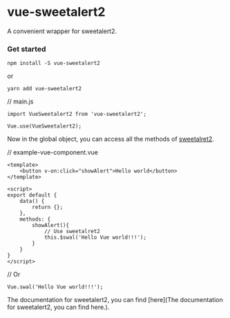 # vue-sweetalert2

A convenient wrapper for sweetalert2.

### Get started

```
npm install -S vue-sweetalert2
```
or
```
yarn add vue-sweetalert2
```


// main.js
```
import VueSweetalert2 from 'vue-sweetalert2';

Vue.use(VueSweetalert2);
```

Now in the global object, you can access all the methods of [sweetalret2](https://github.com/limonte/sweetalert2).


// example-vue-component.vue
```
<template>
    <button v-on:click="showAlert">Hello world</button>
</template>

<script>
export default {
    data() {
        return {};
    },
    methods: {
        showAlert(){
            // Use sweetalret2
            this.$swal('Hello Vue world!!!');
        }
    }
}
</script>
```

// Or
```
Vue.swal('Hello Vue world!!!');
```


The documentation for sweetalert2, you can find [here](The documentation for sweetalert2, you can find here.).
